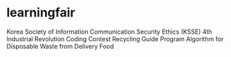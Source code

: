 # learningfair
Korea Society of Information Communication Security Ethics (KSSE)
4th Industrial Revolution Coding Contest 
Recycling Guide Program Algorithm for Disposable Waste from Delivery Food 

